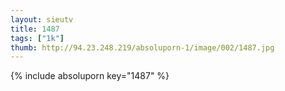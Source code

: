 ```yaml
--- 
layout: sieutv
title: 1487
tags: ["1k"]
thumb: http://94.23.248.219/absoluporn-1/image/002/1487.jpg
---
```

{% include absoluporn key="1487" %} 
